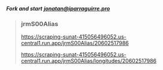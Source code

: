 _**Fork and start**
**[jonatan@iparraguirre.pro
](https://iparraguirre.pro)**_
>### **jrmS00Alias**
> 
>https://scraping-sunat-415056496052.us-central1.run.app/jrmS00Alias/20602517986 
> 
>https://scraping-sunat-415056496052.us-central1.run.app/jrmS00Alias/longitudes/20602517986